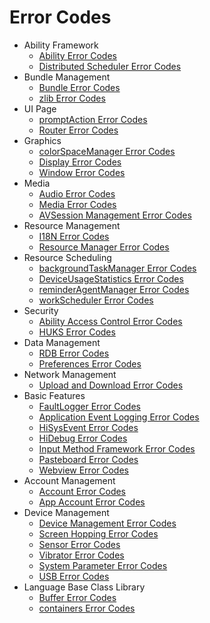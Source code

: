# Error Codes

- Ability Framework
  - [Ability Error Codes](errorcode-ability.md)
  - [Distributed Scheduler Error Codes](errorcode-DistributedSchedule.md)
- Bundle Management
  - [Bundle Error Codes](errorcode-bundle.md)
  - [zlib Error Codes](errorcode-zlib.md)
- UI Page
  - [promptAction Error Codes](errorcode-promptAction.md)
  - [Router Error Codes](errorcode-router.md)
- Graphics
  - [colorSpaceManager Error Codes](errorcode-colorspace-manager.md)
  - [Display Error Codes](errorcode-display.md)
  - [Window Error Codes](errorcode-window.md)
- Media
  - [Audio Error Codes](errorcode-audio.md)
  - [Media Error Codes](errorcode-media.md)
  - [AVSession Management Error Codes](errorcode-avsession.md)
- Resource Management
  - [I18N Error Codes](errorcode-i18n.md)
  - [Resource Manager Error Codes](errorcode-resource-manager.md)
- Resource Scheduling
  - [backgroundTaskManager Error Codes](errorcode-backgroundTaskMgr.md)
  - [DeviceUsageStatistics Error Codes](errorcode-DeviceUsageStatistics.md)
  - [reminderAgentManager Error Codes](errorcode-reminderAgentManager.md)
  - [workScheduler Error Codes](errorcode-workScheduler.md)
- Security
  - [Ability Access Control Error Codes](errorcode-access-token.md)
  - [HUKS Error Codes](errorcode-huks.md)
- Data Management
  - [RDB Error Codes](errorcode-data-rdb.md)
  - [Preferences Error Codes](errorcode-preferences.md)
- Network Management
  - [Upload and Download Error Codes](errorcode-request.md)
- Basic Features
  - [FaultLogger Error Codes](errorcode-faultlogger.md)
  - [Application Event Logging Error Codes](errorcode-hiappevent.md)
  - [HiSysEvent Error Codes](errorcode-hisysevent.md)
  - [HiDebug Error Codes](errorcode-hiviewdfx-hidebug.md)
  - [Input Method Framework Error Codes](errorcode-inputmethod-framework.md)
  - [Pasteboard Error Codes](errorcode-pasteboard.md)
  - [Webview Error Codes](errorcode-webview.md)
- Account Management
  - [Account Error Codes](errorcode-account.md)
  - [App Account Error Codes](errorcode-app-account.md)
- Device Management
  - [Device Management Error Codes](errorcode-device-manager.md)
  - [Screen Hopping Error Codes](errorcode-multimodalinput.md)
  - [Sensor Error Codes](errorcode-sensor.md)
  - [Vibrator Error Codes](errorcode-vibrator.md)
  - [System Parameter Error Codes](errorcode-system-parameterV9.md)
  - [USB Error Codes](errorcode-usb.md)
- Language Base Class Library 
  - [Buffer Error Codes](errorcode-buffer.md)
  - [containers Error Codes](errorcode-containers.md)
